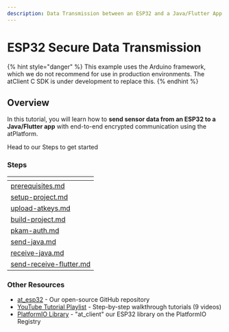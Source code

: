 ```yaml
---
description: Data Transmission between an ESP32 and a Java/Flutter App
---
```


# ESP32 Secure Data Transmission

{% hint style="danger" %}
This example uses the Arduino framework, which we do not recommend for use in production environments. The atClient C SDK is under development to replace this.
{% endhint %}

## Overview

In this tutorial, you will learn how to **send sensor data from an ESP32 to a Java/Flutter app** with end-to-end encrypted communication using the atPlatform.

Head to our Steps to get started

### Steps

<table data-card-size="large" data-column-title-hidden data-view="cards"><thead><tr><th data-card-target data-type="content-ref"></th></tr></thead><tbody><tr><td><a href="prerequisites.md">prerequisites.md</a></td></tr><tr><td><a href="setup-project.md">setup-project.md</a></td></tr><tr><td><a href="upload-atkeys.md">upload-atkeys.md</a></td></tr><tr><td><a href="build-project.md">build-project.md</a></td></tr><tr><td><a href="pkam-auth.md">pkam-auth.md</a></td></tr><tr><td><a href="send-java.md">send-java.md</a></td></tr><tr><td><a href="receive-java.md">receive-java.md</a></td></tr><tr><td><a href="send-receive-flutter.md">send-receive-flutter.md</a></td></tr></tbody></table>

### Other Resources

* [at\_esp32](https://github.com/atsign-foundation/at\_esp32) - Our open-source GitHub repository
* [YouTube Tutorial Playlist](https://www.youtube.com/playlist?list=PLkZCny-S3rfC93\_Xqd\_HBkK\_dAjDzQ9Et) - Step-by-step walkthrough tutorials (9 videos)&#x20;
* [PlatformIO Library](https://registry.platformio.org/libraries/jeremytubongbanua/at\_client) - "at\_client" our ESP32 library on the PlatformIO Registry
